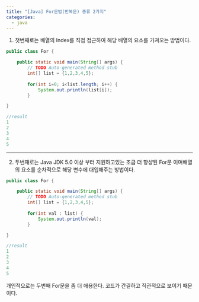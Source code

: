 ```yaml
---
title: "[Java] For문법(반복문) 종류 2가지"
categories: 
  - java
---
```


1. 첫번째로는 배열의 Index를 직접 접근하여 해당 배열의 요소를 가져오는 방법이다.

```java
public class For {

	public static void main(String[] args) {
		// TODO Auto-generated method stub
		int[] list = {1,2,3,4,5};
		
		for(int i=0; i<list.length; i++) {
			System.out.println(list[i]);
		}

}

//result
1
2
3
4
5
```

---

2. 두번재로는 Java JDK 5.0 이상 부터 지원하고있는 조금 더 향샹된 For문 이며배열의 요소를 순차적으로 해당 변수에 대입해주는 방법이다.

```java
public class For {

	public static void main(String[] args) {
		// TODO Auto-generated method stub
		int[] list = {1,2,3,4,5};
		
		for(int val : list) {
			System.out.println(val);
		}

}

//result
1
2
3
4
5
```

개인적으로는 두번째 For문을 좀 더 애용한다. 코드가 간결하고 직관적으로 보이기 때문이다.